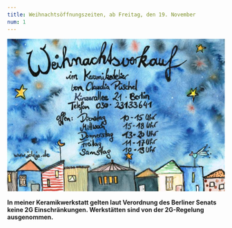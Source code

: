 ```yaml
---
title: Weihnachtsöffnungszeiten, ab Freitag, den 19. November
num: 1  
---
```


<a href="bilder/weihnachts_vorverkauf.jpg" class="image featured"><img src="bilder/weihnachts_vorverkauf.jpg" alt="" /></a>

__In meiner Keramikwerkstatt gelten laut Verordnung des Berliner Senats keine 2G Einschränkungen. Werkstätten sind von der 2G-Regelung ausgenommen.__


